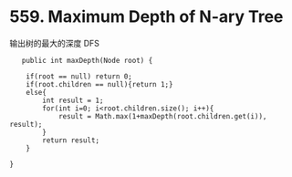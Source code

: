 # 559. Maximum Depth of N-ary Tree

输出树的最大的深度 DFS

	   public int maxDepth(Node root) {
        
        if(root == null) return 0;
        if(root.children == null){return 1;}
        else{
            int result = 1;
            for(int i=0; i<root.children.size(); i++){
                result = Math.max(1+maxDepth(root.children.get(i)), result);
            }
            return result;
        }
        
    }